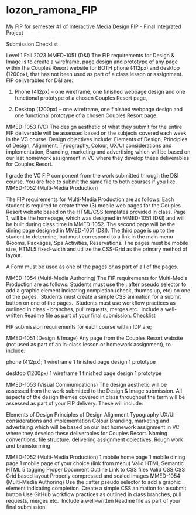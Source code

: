 # lozon_ramona_FIP
 My FIP for semester #1 of Interactive Media Design
FIP - Final Integrated Project

Submission Checklist

Level 1
Fall 2023
MMED-1051 (D&I)
The FIP requirements for Design & Image is to create a wireframe, page design and prototype of
any page within the Couples Resort website for BOTH phone (412px) and desktop (1200px), that
has not been used as part of a class lesson or assignment.
FIP deliverables for D&I are:

1. Phone (412px) – one wireframe, one finished webpage design and one functional prototype
of a chosen Couples Resort page,

2. Desktop (1200px) – one wireframe, one finished webpage design and one functional
prototype of a chosen Couples Resort page.

MMED-1053 (VC)
The design aesthetic of what they submit for the entire FIP deliverable will be assessed based on
the subjects covered each week in the VC course. Design objectives include: Elements of Design,
Principles of Design, Alignment, Typography, Colour, UX/UI considerations and implementation,
Branding, marketing and advertising which will be based on our last homework assignment in VC
where they develop these deliverables for Couples Resort.

I grade the VC FIP component from the work submitted through the D&I course. You are free to
submit the same file to both courses if you like.
MMED-1052 (Multi-Media Production)

The FIP requirements for Multi-Media Production are as follows:
Each student is required to create three (3) mobile web pages for the Couples Resort website based
on the HTML/CSS templates provided in class. Page 1, will be the homepage, which was designed
in MMED-1051 (D&I) and will be built during class time in MMED-1052. The second page will be the
dining page designed in MMED-1051 (D&I). The third page is up to the student to determine, but
must correspond to a link in the main menu (Rooms, Packages, Spa Activities, Reservations.
The pages must be mobile size, HTML5 fixed-width and utilize the CSS-Grid as the primary method
of layout.

A Form must be used as one of the pages or as part of all of the pages.

MMED-1054 (Multi-Media Authoring)
The FIP requirements for Multi-Media Production are as follows:
Students must use the ::after pseudo selector to add a graphic element indicating completion
(check, thumbs up, etc) on one of the pages. 
Students must create a simple CSS animation for a submit button on one of the pages. 
Students must use workflow practices as outlined in class - branches, pull requests, merges etc. 
Include a well-written Readme file as part of your final submission.
Checklist

FIP submission requirements for each course within IDP are;

MMED-1051 (Design & Image)
Any page from the Couples Resort website (not used as part of an in-class lesson or homework
assignment), to include:

phone (412px);
1 wireframe
1 finished page design
1 prototype

desktop (1200px)
1 wireframe
1 finished page design
1 prototype

MMED-1053 (Visual Communications)
The design aesthetic will be assessed from the work submitted to the Design & Image submission.
All aspects of the design themes covered in class throughout the term will be assessed as part of
your FIP delivery. These will include:

Elements of Design
Principles of Design
Alignment
Typography
UX/UI considerations and implementation
Colour
Branding, marketing and advertising which will be based on our last homework assignment
in VC where they develop these deliverables for Couples Resort.
Naming conventions, file structure, delivering assignment objectives.
Rough work and brainstorming

MMED-1052 (Multi-Media Production)
1 mobile home page
1 mobile dining page
1 mobile page of your choice (link from menu)
Valid HTML
Semantic HTML 5 tagging
Proper Document Outline
Link to CSS files
Valid CSS
CSS Grid based layout
Properly compressed and scaled images
MMED-1054 (Multi-Media Authoring)
Use the ::after pseudo selector to add a graphic element indicating completion 
Create a simple CSS animation for a submit button
Use GitHub workflow practices as outlined in class
branches, pull requests, merges etc. 
Include a well-written Readme file as part of your final submission.
